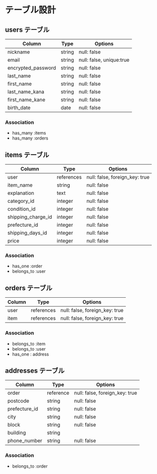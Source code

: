 # テーブル設計

## users テーブル

| Column             | Type   | Options                  |
| ------------------ | ------ | ------------------------ |
| nickname           | string | null: false              |
| email              | string | null: false, unique:true |
| encrypted_password | string | null: false              |
| last_name          | string | null: false              |
| first_name         | string | null: false              |
| last_name_kana     | string | null: false              |
| first_name_kane    | string | null: false              |
| birth_date         | date   | null: false              |

### Association

- has_many :items
- has_many :orders

## items テーブル

| Column             | Type       | Options                        |
| ------------------ | ---------- | ------------------------------ |
| user               | references | null: false, foreign_key: true |
| item_name          | string     | null: false                    |
| explanation        | text       | null: false                    |
| category_id        | integer    | null: false                    |
| condition_id       | integer    | null: false                    |
| shipping_charge_id | integer    | null: false                    |
| prefecture_id      | integer    | null: false                    |
| shipping_days_id   | integer    | null: false                    |
| price              | integer    | null: false                    |

### Association

- has_one :order
- belongs_to :user

## orders テーブル

| Column | Type       | Options                        |
| ------ | ---------- | ------------------------------ |
| user   | references | null: false, foreign_key: true |
| item   | references | null: false, foreign_key: true |

### Association

- belongs_to :item
- belongs_to :user
- has_one : address

## addresses テーブル

| Column        | Type       | Options                        |
| ------------- | ---------- | ------------------------------ |
| order         | reference  | null: false, foreign_key: true |
| postcode      | string     | null: false                    |
| prefecture_id | string     | null: false                    |
| city          | string     | null: false                    |
| block         | string     | null: false                    |
| building      | string     |                                |
| phone_number  | string     | null: false                    |

### Association

- belongs_to :order